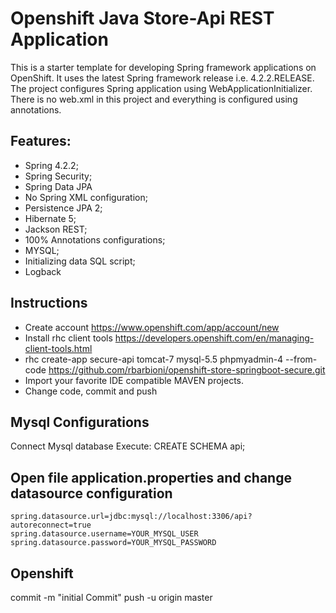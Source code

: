 Openshift Java Store-Api REST Application
=============

This is a starter template for developing Spring framework applications on OpenShift. It uses the latest Spring framework release i.e. 4.2.2.RELEASE.
The project configures Spring application using WebApplicationInitializer. There is no web.xml in this project and everything is configured using annotations.

Features:
-------

* Spring 4.2.2;
* Spring Security;
* Spring Data JPA
* No Spring XML configuration;
* Persistence JPA 2;
* Hibernate 5;
* Jackson REST;
* 100% Annotations configurations;
* MYSQL;
* Initializing data SQL script;
* Logback

Instructions
-------

* Create account https://www.openshift.com/app/account/new
* Install rhc client tools https://developers.openshift.com/en/managing-client-tools.html
* rhc create-app secure-api tomcat-7 mysql-5.5 phpmyadmin-4 --from-code https://github.com/rbarbioni/openshift-store-springboot-secure.git
* Import your favorite IDE compatible MAVEN projects.
* Change code, commit and push

Mysql Configurations
-------

Connect Mysql database
Execute:
CREATE SCHEMA api;

Open file application.properties and change datasource configuration
-------
```
spring.datasource.url=jdbc:mysql://localhost:3306/api?autoreconnect=true
spring.datasource.username=YOUR_MYSQL_USER
spring.datasource.password=YOUR_MYSQL_PASSWORD
```

Openshift
-------
commit -m "initial Commit"
push -u origin master